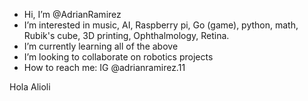 - Hi, I’m @AdrianRamirez
- I’m interested in music, AI, Raspberry pi, Go (game), python, math, Rubik's cube, 3D printing, Ophthalmology, Retina.  
- I’m currently learning all of the above
- I’m looking to collaborate on robotics projects
- How to reach me: IG @adrianramirez.11

Hola Alioli

<!---
AdrianRamirez/AdrianRamirez is a ✨ special ✨ repository because its `README.md` (this file) appears on your GitHub profile.
You can click the Preview link to take a look at your changes.
--->

